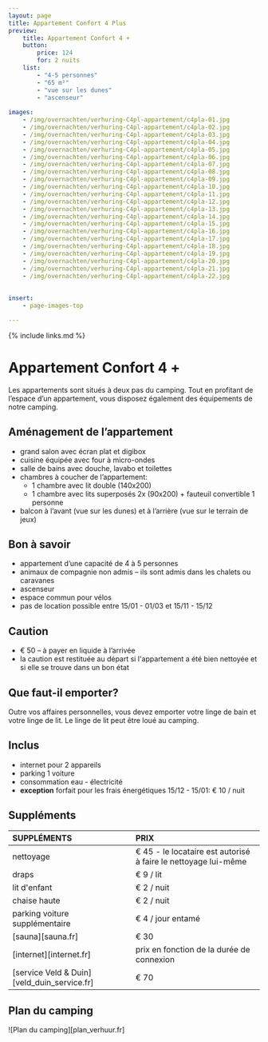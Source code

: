 ```yaml
---
layout: page
title: Appartement Confort 4 Plus
preview: 
    title: Appartement Confort 4 +
    button:
        price: 124
        for: 2 nuits
    list:
        - "4-5 personnes"
        - "65 m²"
        - "vue sur les dunes"
        - "ascenseur"
       
images:
    - /img/overnachten/verhuring-C4pl-appartement/c4pla-01.jpg
    - /img/overnachten/verhuring-C4pl-appartement/c4pla-02.jpg
    - /img/overnachten/verhuring-C4pl-appartement/c4pla-03.jpg
    - /img/overnachten/verhuring-C4pl-appartement/c4pla-04.jpg
    - /img/overnachten/verhuring-C4pl-appartement/c4pla-05.jpg
    - /img/overnachten/verhuring-C4pl-appartement/c4pla-06.jpg
    - /img/overnachten/verhuring-C4pl-appartement/c4pla-07.jpg
    - /img/overnachten/verhuring-C4pl-appartement/c4pla-08.jpg
    - /img/overnachten/verhuring-C4pl-appartement/c4pla-09.jpg
    - /img/overnachten/verhuring-C4pl-appartement/c4pla-10.jpg
    - /img/overnachten/verhuring-C4pl-appartement/c4pla-11.jpg
    - /img/overnachten/verhuring-C4pl-appartement/c4pla-12.jpg
    - /img/overnachten/verhuring-C4pl-appartement/c4pla-13.jpg
    - /img/overnachten/verhuring-C4pl-appartement/c4pla-14.jpg
    - /img/overnachten/verhuring-C4pl-appartement/c4pla-15.jpg
    - /img/overnachten/verhuring-C4pl-appartement/c4pla-16.jpg
    - /img/overnachten/verhuring-C4pl-appartement/c4pla-17.jpg
    - /img/overnachten/verhuring-C4pl-appartement/c4pla-18.jpg
    - /img/overnachten/verhuring-C4pl-appartement/c4pla-19.jpg
    - /img/overnachten/verhuring-C4pl-appartement/c4pla-20.jpg
    - /img/overnachten/verhuring-C4pl-appartement/c4pla-21.jpg
    - /img/overnachten/verhuring-C4pl-appartement/c4pla-22.jpg
    
    
insert:
    - page-images-top

---
```


{% include links.md %}

# Appartement Confort 4 + 

Les appartements sont situés à deux pas du camping. Tout en profitant de l’espace d’un appartement, vous disposez également des équipements de notre camping.

## Aménagement de l’appartement

- grand salon avec écran plat et digibox
- cuisine équipée avec four à micro-ondes
- salle de bains avec douche, lavabo et toilettes
- chambres à coucher de l’appartement:
    - 1 chambre avec lit double (140x200)
    - 1 chambre avec lits superposés 2x (90x200) + fauteuil convertible 1 personne
- balcon à l’avant (vue sur les dunes) et à l’arrière (vue sur le terrain de jeux)
    
## Bon à savoir

- appartement d’une capacité de 4 à 5 personnes
- animaux de compagnie non admis – ils sont admis dans les chalets ou caravanes
- ascenseur
- espace commun pour vélos
- pas de location possible entre 15/01 - 01/03 et 15/11 - 15/12

## Caution

- € 50 – à payer en liquide à l’arrivée
- la caution est restituée au départ si l'appartement a été bien nettoyée et si elle se trouve dans un bon état

## Que faut-il emporter?
Outre vos affaires personnelles, vous devez emporter votre linge de bain et votre linge de lit.
Le linge de lit peut être loué au camping.

## Inclus
- internet pour 2 appareils
- parking 1 voiture
- consommation eau - électricité 
- **exception** forfait pour les frais énergétiques 15/12 - 15/01: € 10 / nuit

## Suppléments

SUPPLÉMENTS               | PRIX
:-------------------|:-----------|
nettoyage           | € 45 - le locataire est autorisé à faire le nettoyage lui-même
draps               | € 9 / lit
lit d'enfant        | € 2 / nuit
chaise haute        | € 2 / nuit
parking voiture supplémentaire  | € 4 / jour entamé
[sauna][sauna.fr]   | € 30
[internet][internet.fr]| prix en fonction de la durée de connexion
[service Veld & Duin][veld_duin_service.fr]| € 70


## Plan du camping

![Plan du camping][plan_verhuur.fr]